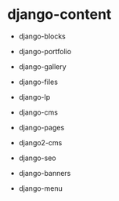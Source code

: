 # django-content

+ django-blocks

+ django-portfolio
+ django-gallery
+ django-files

+ django-lp
+ django-cms
- django-pages
- django2-cms

- django-seo
- django-banners
- django-menu
